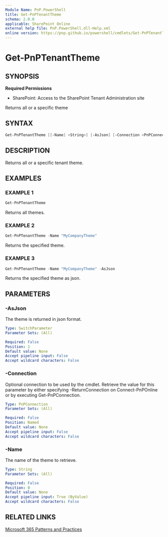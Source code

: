 ```yaml
---
Module Name: PnP.PowerShell
title: Get-PnPTenantTheme
schema: 2.0.0
applicable: SharePoint Online
external help file: PnP.PowerShell.dll-Help.xml
online version: https://pnp.github.io/powershell/cmdlets/Get-PnPTenantTheme.html
---
```

 
# Get-PnPTenantTheme

## SYNOPSIS

**Required Permissions**

* SharePoint: Access to the SharePoint Tenant Administration site

Returns all or a specific theme

## SYNTAX

```powershell
Get-PnPTenantTheme [[-Name] <String>] [-AsJson] [-Connection <PnPConnection>] [<CommonParameters>]
```

## DESCRIPTION
Returns all or a specific tenant theme.

## EXAMPLES

### EXAMPLE 1
```powershell
Get-PnPTenantTheme
```

Returns all themes.

### EXAMPLE 2
```powershell
Get-PnPTenantTheme -Name "MyCompanyTheme"
```

Returns the specified theme.

### EXAMPLE 3
```powershell
Get-PnPTenantTheme -Name "MyCompanyTheme" -AsJson
```

Returns the specified theme as json.

## PARAMETERS

### -AsJson
The theme is returned in json format.

```yaml
Type: SwitchParameter
Parameter Sets: (All)

Required: False
Position: 1
Default value: None
Accept pipeline input: False
Accept wildcard characters: False
```

### -Connection
Optional connection to be used by the cmdlet. Retrieve the value for this parameter by either specifying -ReturnConnection on Connect-PnPOnline or by executing Get-PnPConnection.

```yaml
Type: PnPConnection
Parameter Sets: (All)

Required: False
Position: Named
Default value: None
Accept pipeline input: False
Accept wildcard characters: False
```

### -Name
The name of the theme to retrieve.

```yaml
Type: String
Parameter Sets: (All)

Required: False
Position: 0
Default value: None
Accept pipeline input: True (ByValue)
Accept wildcard characters: False
```

## RELATED LINKS

[Microsoft 365 Patterns and Practices](https://aka.ms/m365pnp)

